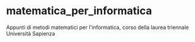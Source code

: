 # matematica_per_informatica
Appunti di metodi matematici per l'informatica, corso della laurea triennale Università Sapienza
